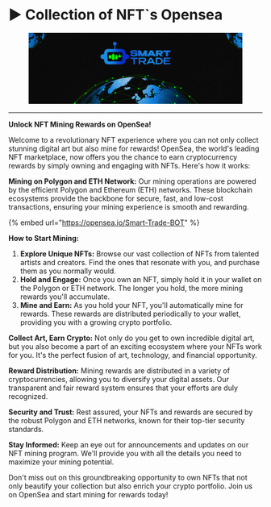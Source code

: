 # ▶ Collection of NFT\`s Opensea

<figure><img src="../../.gitbook/assets/covergitbook (1).png" alt=""><figcaption></figcaption></figure>

***

**Unlock NFT Mining Rewards on OpenSea!**&#x20;

Welcome to a revolutionary NFT experience where you can not only collect stunning digital art but also mine for rewards! OpenSea, the world's leading NFT marketplace, now offers you the chance to earn cryptocurrency rewards by simply owning and engaging with NFTs. Here's how it works:

**Mining on Polygon and ETH Network:** Our mining operations are powered by the efficient Polygon and Ethereum (ETH) networks. These blockchain ecosystems provide the backbone for secure, fast, and low-cost transactions, ensuring your mining experience is smooth and rewarding.

{% embed url="https://opensea.io/Smart-Trade-BOT" %}

&#x20;**How to Start Mining:**

1. **Explore Unique NFTs:** Browse our vast collection of NFTs from talented artists and creators. Find the ones that resonate with you, and purchase them as you normally would.
2. **Hold and Engage:** Once you own an NFT, simply hold it in your wallet on the Polygon or ETH network. The longer you hold, the more mining rewards you'll accumulate.
3. **Mine and Earn:** As you hold your NFT, you'll automatically mine for rewards. These rewards are distributed periodically to your wallet, providing you with a growing crypto portfolio.

&#x20;**Collect Art, Earn Crypto:** Not only do you get to own incredible digital art, but you also become a part of an exciting ecosystem where your NFTs work for you. It's the perfect fusion of art, technology, and financial opportunity.

**Reward Distribution:** Mining rewards are distributed in a variety of cryptocurrencies, allowing you to diversify your digital assets. Our transparent and fair reward system ensures that your efforts are duly recognized.

**Security and Trust:** Rest assured, your NFTs and rewards are secured by the robust Polygon and ETH networks, known for their top-tier security standards.

**Stay Informed:** Keep an eye out for announcements and updates on our NFT mining program. We'll provide you with all the details you need to maximize your mining potential.

Don't miss out on this groundbreaking opportunity to own NFTs that not only beautify your collection but also enrich your crypto portfolio. Join us on OpenSea and start mining for rewards today!
